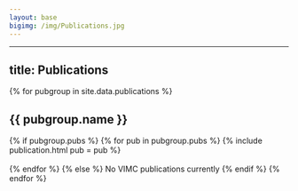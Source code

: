 ```yaml
---
layout: base
bigimg: /img/Publications.jpg
---
```


---
title: Publications
---

{% for pubgroup in site.data.publications %}
  <h2 id="{{ pubgroup.id }}">{{ pubgroup.name }}</h2>

  {% if pubgroup.pubs %}
  {% for pub in pubgroup.pubs %} {% include publication.html pub = pub %}<br/><br/>{% endfor %}
  {% else %}
  No VIMC publications currently
  {% endif %}
{% endfor %}



